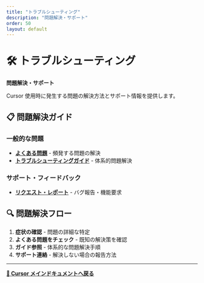 ```yaml
---
title: "トラブルシューティング"
description: "問題解決・サポート"
order: 50
layout: default
---
```


# 🛠️ トラブルシューティング

**問題解決・サポート**

Cursor 使用時に発生する問題の解決方法とサポート情報を提供します。

## 📋 問題解決ガイド

### 一般的な問題
- **[よくある問題](common-issues.md)** - 頻発する問題の解決
- **[トラブルシューティングガイド](troubleshooting-guide.md)** - 体系的問題解決

### サポート・フィードバック
- **[リクエスト・レポート](request-reporting.md)** - バグ報告・機能要求

## 🔍 問題解決フロー

1. **症状の確認** - 問題の詳細な特定
2. **よくある問題をチェック** - 既知の解決策を確認
3. **ガイド参照** - 体系的な問題解決手順
4. **サポート連絡** - 解決しない場合の報告方法

---

**[📖 Cursor メインドキュメントへ戻る](../index.md)**
